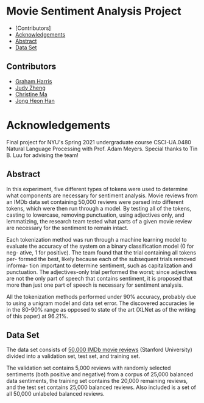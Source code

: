 # Movie Sentiment Analysis Project

- [Contributors]
- [Acknowledgements](#acknowledgements)
- [Abstract](#abstract)
- [Data Set](#data-set)

## Contributors
* [Graham Harris](https://github.com/gwharris)
* [Judy Zheng](https://github.com/IamJudyZ)
* [Christine Ma](https://github.com/christine-ma)
* [Jong Heon Han](https://github.com/hjh527)

# Acknowledgements
Final project for NYU's Spring 2021 undergraduate course CSCI-UA.0480 Natural Language Processing with Prof. Adam Meyers. Special thanks to Tin B. Luu for advising the team!

## Abstract
In this experiment, five different types of tokens were used to determine what components are necessary for sentiment analysis. Movie reviews from an IMDb data set containing 50,000 reviews were parsed into different tokens, which were then run through a model. By testing all of the tokens, casting to lowercase, removing punctuation, using adjectives only, and lemmatizing, the research team tested what parts of a given movie review are necessary for the sentiment to remain intact. 

Each tokenization method was run through a machine learning model to evaluate the accuracy of the system on a binary classification model (0 for neg- ative, 1 for positive). The team found that the trial containing all tokens per- formed the best, likely because each of the subsequent trials removed informa- tion important to determine sentiment, such as capitalization and punctuation. The adjectives-only trial performed the worst; since adjectives are not the only part of speech that contains sentiment, it is proposed that more than just one part of speech is necessary for sentiment analysis. 

All the tokenization methods performed under 90% accuracy, probably due to using a unigram model and data set error. The discovered accuracies lie in the 80-90% range as opposed to state of the art (XLNet as of the writing of this paper) at 96.21%.

## Data Set
The data set consists of [50,000 IMDb movie reviews](https://ai.stanford.edu/~amaas/data/sentiment/) (Stanford University) divided into a validation set, test set, and training set. 

The validation set contains 5,000 reviews with randomly selected sentiments (both positive and negative) from a corpus of 25,000 balanced data sentiments, the training set contains the 20,000 remaining reviews, and the test set contains 25,000 balanced reviews. Also included is a set of all 50,000 unlabeled balanced reviews.
